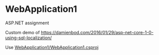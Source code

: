 # WebApplication1
ASP.NET assignment

Custom demo of https://damienbod.com/2016/01/29/asp-net-core-1-0-using-sql-localization/

Use [WebApplication1/WebApplication1.csproj](https://github.com/2jacobtan/WebApplication1/blob/master/WebApplication1/WebApplication1.csproj)
